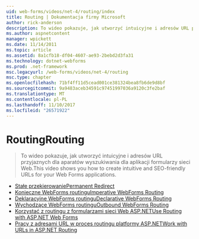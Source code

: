 ```yaml
---
uid: web-forms/videos/net-4/routing/index
title: Routing | Dokumentacja firmy Microsoft
author: rick-anderson
description: To wideo pokazuje, jak utworzyć intuicyjne i adresów URL przyjaznych dla aparatów wyszukiwania dla aplikacji formularzy sieci Web.
ms.author: aspnetcontent
manager: wpickett
ms.date: 11/14/2011
ms.topic: article
ms.assetid: 8a1cfb18-df04-4607-ae93-2bebd2d3fa31
ms.technology: dotnet-webforms
ms.prod: .net-framework
msc.legacyurl: /web-forms/videos/net-4/routing
msc.type: chapter
ms.openlocfilehash: 71bf4ff11d5cead001ce381324bea8fb6de9d8bf
ms.sourcegitcommit: 9a9483aceb34591c97451997036a9120c3fe2baf
ms.translationtype: MT
ms.contentlocale: pl-PL
ms.lasthandoff: 11/10/2017
ms.locfileid: "26571922"
---
```

<a name="routing"></a><span data-ttu-id="42379-103">Routing</span><span class="sxs-lookup"><span data-stu-id="42379-103">Routing</span></span>
====================
> <span data-ttu-id="42379-104">To wideo pokazuje, jak utworzyć intuicyjne i adresów URL przyjaznych dla aparatów wyszukiwania dla aplikacji formularzy sieci Web.</span><span class="sxs-lookup"><span data-stu-id="42379-104">This video shows you how to create intuitive and SEO-friendly URLs for your Web Forms applications.</span></span>


- [<span data-ttu-id="42379-105">Stałe przekierowanie</span><span class="sxs-lookup"><span data-stu-id="42379-105">Permanent Redirect</span></span>](aspnet-4-quick-hit-permanent-redirect.md)
- [<span data-ttu-id="42379-106">Konieczne WebForms routingu</span><span class="sxs-lookup"><span data-stu-id="42379-106">Imperative WebForms Routing</span></span>](aspnet-4-quick-hit-imperative-webforms-routing.md)
- [<span data-ttu-id="42379-107">Deklaracyjne WebForms routingu</span><span class="sxs-lookup"><span data-stu-id="42379-107">Declarative WebForms Routing</span></span>](aspnet-4-quick-hit-declarative-webforms-routing.md)
- [<span data-ttu-id="42379-108">Wychodzące WebForms routingu</span><span class="sxs-lookup"><span data-stu-id="42379-108">Outbound WebForms Routing</span></span>](aspnet-4-quick-hit-outbound-webforms-routing.md)
- [<span data-ttu-id="42379-109">Korzystać z routingu z formularzami sieci Web ASP.NET</span><span class="sxs-lookup"><span data-stu-id="42379-109">Use Routing with ASP.NET Web Forms</span></span>](how-do-i-use-routing-with-aspnet-web-forms.md)
- [<span data-ttu-id="42379-110">Pracy z adresami URL w proces routingu platformy ASP.NET</span><span class="sxs-lookup"><span data-stu-id="42379-110">Work with URLs in ASP.NET Routing</span></span>](how-do-i-work-with-urls-in-aspnet-routing.md)
